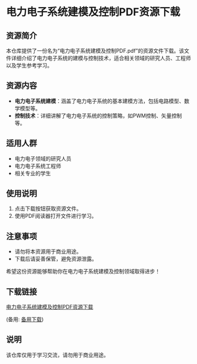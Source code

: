 # 电力电子系统建模及控制PDF资源下载

## 资源简介
本仓库提供了一份名为“电力电子系统建模及控制PDF.pdf”的资源文件下载。该文件详细介绍了电力电子系统的建模与控制技术，适合相关领域的研究人员、工程师以及学生参考学习。

## 资源内容
- **电力电子系统建模**：涵盖了电力电子系统的基本建模方法，包括电路模型、数学模型等。
- **控制技术**：详细讲解了电力电子系统的控制策略，如PWM控制、矢量控制等。

## 适用人群
- 电力电子领域的研究人员
- 电力电子系统工程师
- 相关专业的学生

## 使用说明
1. 点击下载按钮获取资源文件。
2. 使用PDF阅读器打开文件进行学习。

## 注意事项
- 请勿将本资源用于商业用途。
- 下载后请妥善保管，避免资源泄露。

希望这份资源能够帮助你在电力电子系统建模及控制领域取得进步！

## 下载链接
[电力电子系统建模及控制PDF资源下载](https://pan.quark.cn/s/e5ca9d88816c) 

(备用: [备用下载](https://pan.baidu.com/s/1yv4qlJpOMJl8K02kV1cDTA?pwd=1234))

## 说明

该仓库仅用于学习交流，请勿用于商业用途。
